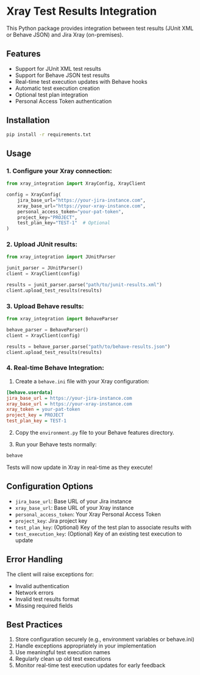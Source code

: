 # Xray Test Results Integration

This Python package provides integration between test results (JUnit XML or Behave JSON) and Jira Xray (on-premises).

## Features

- Support for JUnit XML test results
- Support for Behave JSON test results
- Real-time test execution updates with Behave hooks
- Automatic test execution creation
- Optional test plan integration
- Personal Access Token authentication

## Installation

```bash
pip install -r requirements.txt
```

## Usage

### 1. Configure your Xray connection:

```python
from xray_integration import XrayConfig, XrayClient

config = XrayConfig(
    jira_base_url="https://your-jira-instance.com",
    xray_base_url="https://your-xray-instance.com",
    personal_access_token="your-pat-token",
    project_key="PROJECT",
    test_plan_key="TEST-1"  # Optional
)
```

### 2. Upload JUnit results:

```python
from xray_integration import JUnitParser

junit_parser = JUnitParser()
client = XrayClient(config)

results = junit_parser.parse("path/to/junit-results.xml")
client.upload_test_results(results)
```

### 3. Upload Behave results:

```python
from xray_integration import BehaveParser

behave_parser = BehaveParser()
client = XrayClient(config)

results = behave_parser.parse("path/to/behave-results.json")
client.upload_test_results(results)
```

### 4. Real-time Behave Integration:

1. Create a `behave.ini` file with your Xray configuration:
```ini
[behave.userdata]
jira_base_url = https://your-jira-instance.com
xray_base_url = https://your-xray-instance.com
xray_token = your-pat-token
project_key = PROJECT
test_plan_key = TEST-1
```

2. Copy the `environment.py` file to your Behave features directory.

3. Run your Behave tests normally:
```bash
behave
```

Tests will now update in Xray in real-time as they execute!

## Configuration Options

- `jira_base_url`: Base URL of your Jira instance
- `xray_base_url`: Base URL of your Xray instance
- `personal_access_token`: Your Xray Personal Access Token
- `project_key`: Jira project key
- `test_plan_key`: (Optional) Key of the test plan to associate results with
- `test_execution_key`: (Optional) Key of an existing test execution to update

## Error Handling

The client will raise exceptions for:
- Invalid authentication
- Network errors
- Invalid test results format
- Missing required fields

## Best Practices

1. Store configuration securely (e.g., environment variables or behave.ini)
2. Handle exceptions appropriately in your implementation
3. Use meaningful test execution names
4. Regularly clean up old test executions
5. Monitor real-time test execution updates for early feedback